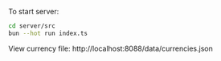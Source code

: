 To start server:

```sh
cd server/src
bun --hot run index.ts
```

View currency file: http://localhost:8088/data/currencies.json